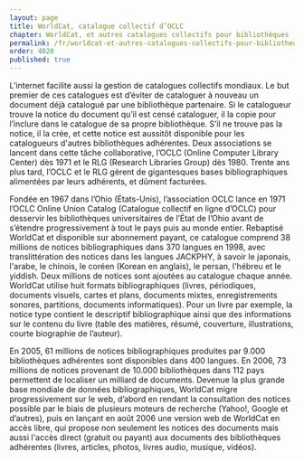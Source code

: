 ```yaml
---
layout: page
title: WorldCat, catalogue collectif d’OCLC
chapter: WorldCat, et autres catalogues collectifs pour bibliothèques
permalink: /fr/worldcat-et-autres-catalogues-collectifs-pour-bibliotheques/worldcat-catalogue-collectif-d-oclc/
order: 4020
published: true
---
```

<p>L’internet facilite aussi la gestion de catalogues collectifs mondiaux. Le but premier de ces catalogues est d’éviter de cataloguer à nouveau un document déjà catalogué par une bibliothèque partenaire. Si le catalogueur trouve la notice du document qu’il est censé cataloguer, il la copie pour l’inclure dans le catalogue de sa propre bibliothèque. S’il ne trouve pas la notice, il la crée, et cette notice est aussitôt disponible pour les catalogueurs d'autres bibliothèques adhérentes. Deux associations se lancent dans cette tâche collaborative, l’OCLC (Online Computer Library Center) dès 1971 et le RLG (Research Libraries Group) dès 1980. Trente ans plus tard, l’OCLC et le RLG gèrent de gigantesques bases bibliographiques alimentées par leurs adhérents, et dûment facturées.</p>

<p>Fondée en 1967 dans l’Ohio (États-Unis), l’association OCLC lance en 1971 l’OCLC Online Union Catalog (Catalogue collectif en ligne d’OCLC) pour desservir les bibliothèques universitaires de l’État de l’Ohio avant de s’étendre progressivement à tout le pays puis au monde entier. Rebaptisé WorldCat et disponible sur abonnement payant, ce catalogue comprend 38 millions de notices bibliographiques dans 370 langues en 1998, avec translittération des notices dans les langues JACKPHY, à savoir le japonais, l'arabe, le chinois, le coréen (Korean en anglais), le persan, l'hébreu et le yiddish. Deux millions de notices sont ajoutées au catalogue chaque année. WorldCat utilise huit formats bibliographiques (livres, périodiques, documents visuels, cartes et plans, documents mixtes, enregistrements sonores, partitions, documents informatiques). Pour un livre par exemple, la notice type contient le descriptif bibliographique ainsi que des informations sur le contenu du livre (table des matières, résumé, couverture, illustrations, courte biographie de l’auteur).</p>

<p>En 2005, 61 millions de notices bibliographiques produites par 9.000 bibliothèques adhérentes sont disponibles dans 400 langues. En 2006, 73 millions de notices provenant de 10.000 bibliothèques dans 112 pays permettent de localiser un milliard de documents. Devenue la plus grande base mondiale de données bibliographiques, WorldCat migre progressivement sur le web, d’abord en rendant la consultation des notices possible par le biais de plusieurs moteurs de recherche (Yahoo!, Google et d’autres), puis en lançant en août 2006 une version web de WorldCat en accès libre, qui propose non seulement les notices des documents mais aussi l'accès direct (gratuit ou payant) aux documents des bibliothèques adhérentes (livres, articles, photos, livres audio, musique, vidéos).</p>